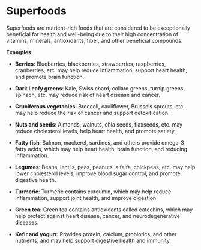 [//]: # (source: ?)
[//]: # (tags: nutrition)

# Superfoods

Superfoods are nutrient-rich foods that are considered to be exceptionally beneficial for health and well-being due to their high concentration of vitamins, minerals, antioxidants, fiber, and other beneficial compounds.

**Examples**:

*  **Berries**: Blueberries, blackberries, strawberries, raspberries, cranberries, etc. may help reduce inflammation, support heart health, and promote brain function.

*  **Dark Leafy greens**: Kale, Swiss chard, collard greens, turnip greens, spinach, etc. may reduce risk of heart disease and cancer.

*  **Cruciferous vegetables**: Broccoli, cauliflower, Brussels sprouts, etc. may help reduce the risk of cancer and support detoxification.

*  **Nuts and seeds**: Almonds, walnuts, chia seeds, flaxseeds, etc. may reduce cholesterol levels, help heart health, and promote satiety.

*  **Fatty fish**: Salmon, mackerel, sardines, and others provide omega-3 fatty acids, which may help heart health, brain function, and reducing inflammation.

*  **Legumes**: Beans, lentils, peas, peanuts, alfalfa, chickpeas, etc. may help lower cholesterol levels, improve blood sugar control, and promote digestive health.

*  **Turmeric**: Turmeric contains curcumin, which may help reduce inflammation, support joint health, and improve digestion.

*  **Green tea**: Green tea contains antioxidants called catechins, which may help protect against heart disease, cancer, and neurodegenerative diseases.

*  **Kefir and yogurt**: Provides protein, calcium, probiotics, and other nutrients, and may help support digestive health and immunity.
